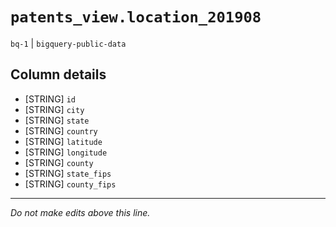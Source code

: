 # `patents_view.location_201908`
`bq-1` | `bigquery-public-data`

## Column details
* [STRING]    `id`
* [STRING]    `city`
* [STRING]    `state`
* [STRING]    `country`
* [STRING]    `latitude`
* [STRING]    `longitude`
* [STRING]    `county`
* [STRING]    `state_fips`
* [STRING]    `county_fips`

-------------------------------------------------------------------------------
*Do not make edits above this line.*
